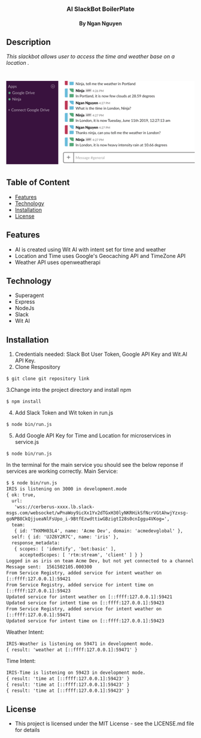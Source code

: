 <h3 align="center"> AI SlackBot BoilerPlate</h3>
<h4 align="center"> By Ngan Nguyen </h4>

## Description

_This slackbot allows user to access the time and weather base on a location ._

# ![tree](./src/assets/images/example.png)

## Table of Content

- [Features](#Features)
- [Technology](#technology)
- [Installation](#installation)
- [License](#license)

## Features
* AI is created using Wit AI with intent set for time and weather
* Location and Time uses Google's Geocaching API and TimeZone API
* Weather API uses openweatherapi

## Technology
* Superagent
* Express
* NodeJs
* Slack
* Wit AI

## Installation

1. Credentials needed: Slack Bot User Token, Google API Key and Wit.AI API Key.
2. Clone Respository
```
$ git clone git repository link
```
3.Change into the project directory and install npm
```
$ npm install
```
4. Add Slack Token and Wit token in run.js
```
$ node bin/run.js
```
5. Add Google API Key for Time and Location for microservices in service.js
```
$ node bin/run.js
```
In the terminal for the main service you should see the below reponse if services are working correctly.
Main Service:
```
$ $ node bin/run.js
IRIS is listening on 3000 in development.mode
{ ok: true,
  url:
   'wss://cerberus-xxxx.lb.slack-msgs.com/websocket/wPnaWoy9icXx1Yv2dTGxH30lyNKRHikSfNcrVGtAhwjYzxsg-goNPB8CkQjjueaNlFsUpo_i-9BtfEzwdttiwGBzigtI28s0cnIggu4VKog=',
  team:
   { id: 'THXMH03L4', name: 'Acme Dev', domain: 'acmedevglobal' },
  self: { id: 'UJZ6Y2R7C', name: 'iris' },
  response_metadata:
   { scopes: [ 'identify', 'bot:basic' ],
     acceptedScopes: [ 'rtm:stream', 'client' ] } }
Logged in as iris on team Acme Dev, but not yet connected to a channel
Message sent:  1561502105.000300
From Service Registry, added service for intent weather on [::ffff:127.0.0.1]:59421
From Service Registry, added service for intent time on [::ffff:127.0.0.1]:59423
Updated service for intent weather on [::ffff:127.0.0.1]:59421
Updated service for intent time on [::ffff:127.0.0.1]:59423
From Service Registry, added service for intent weather on [::ffff:127.0.0.1]:59471
Updated service for intent time on [::ffff:127.0.0.1]:59423
```
Weather Intent:
```
IRIS-Weather is listening on 59471 in development mode.
{ result: 'weather at [::ffff:127.0.0.1]:59471' }
```

Time Intent:
```
IRIS-Time is listening on 59423 in development mode.
{ result: 'time at [::ffff:127.0.0.1]:59423' }
{ result: 'time at [::ffff:127.0.0.1]:59423' }
{ result: 'time at [::ffff:127.0.0.1]:59423' }
```

## License
* This project is licensed under the MIT License - see the LICENSE.md file for details
